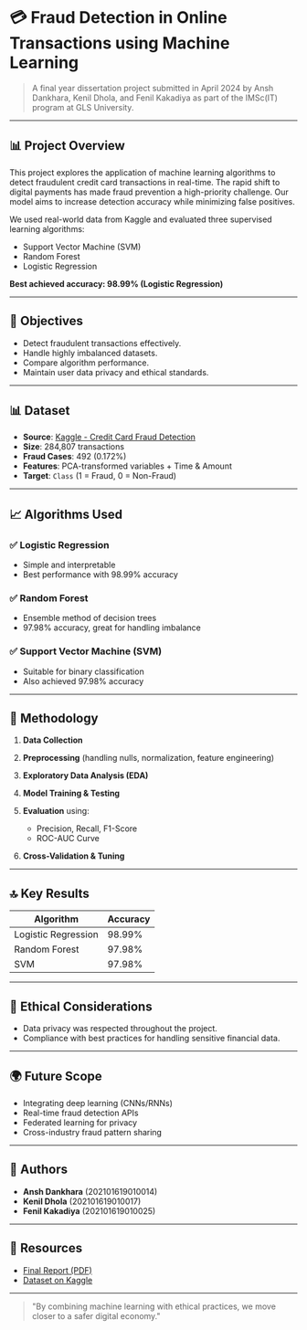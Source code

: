 # 💳 Fraud Detection in Online Transactions      using Machine Learning

> A final year dissertation project submitted in April 2024 by Ansh Dankhara, Kenil Dhola, and Fenil Kakadiya as part of the IMSc(IT) program at GLS University.

---

## 📊 Project Overview

This project explores the application of machine learning algorithms to detect fraudulent credit card transactions in real-time. The rapid shift to digital payments has made fraud prevention a high-priority challenge. Our model aims to increase detection accuracy while minimizing false positives.

We used real-world data from Kaggle and evaluated three supervised learning algorithms:

* Support Vector Machine (SVM)
* Random Forest
* Logistic Regression

**Best achieved accuracy: 98.99% (Logistic Regression)**

---

## 🔹 Objectives

* Detect fraudulent transactions effectively.
* Handle highly imbalanced datasets.
* Compare algorithm performance.
* Maintain user data privacy and ethical standards.

---

## 📊 Dataset

* **Source**: [Kaggle - Credit Card Fraud Detection](https://www.kaggle.com/datasets/mlg-ulb/creditcardfraud)
* **Size**: 284,807 transactions
* **Fraud Cases**: 492 (0.172%)
* **Features**: PCA-transformed variables + Time & Amount
* **Target**: `Class` (1 = Fraud, 0 = Non-Fraud)

---

## 📈 Algorithms Used

### ✅ Logistic Regression

* Simple and interpretable
* Best performance with 98.99% accuracy

### ✅ Random Forest

* Ensemble method of decision trees
* 97.98% accuracy, great for handling imbalance

### ✅ Support Vector Machine (SVM)

* Suitable for binary classification
* Also achieved 97.98% accuracy

---

## 🔢 Methodology

1. **Data Collection**
2. **Preprocessing** (handling nulls, normalization, feature engineering)
3. **Exploratory Data Analysis (EDA)**
4. **Model Training & Testing**
5. **Evaluation** using:

   * Precision, Recall, F1-Score
   * ROC-AUC Curve
6. **Cross-Validation & Tuning**

---

## 🔝 Key Results

| Algorithm           | Accuracy |
| ------------------- | -------- |
| Logistic Regression | 98.99%   |
| Random Forest       | 97.98%   |
| SVM                 | 97.98%   |

---

## 🤝 Ethical Considerations

* Data privacy was respected throughout the project.
* Compliance with best practices for handling sensitive financial data.

---

## 🌍 Future Scope

* Integrating deep learning (CNNs/RNNs)
* Real-time fraud detection APIs
* Federated learning for privacy
* Cross-industry fraud pattern sharing

---

## 📑 Authors

* **Ansh Dankhara**  (202101619010014)
* **Kenil Dhola**    (202101619010017)
* **Fenil Kakadiya** (202101619010025)

---

## 🔗 Resources

* [Final Report (PDF)](./DOCUMENTATION.pdf)
* [Dataset on Kaggle](https://www.kaggle.com/datasets/mlg-ulb/creditcardfraud)

---

> "By combining machine learning with ethical practices, we move closer to a safer digital economy."

